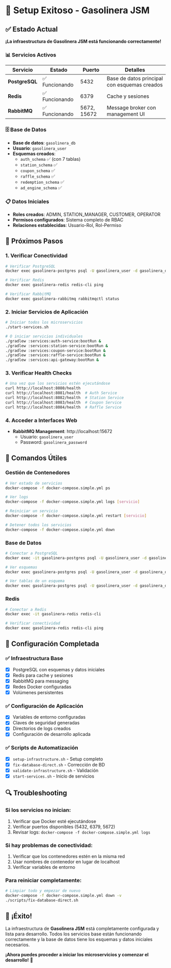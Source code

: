 # 🎉 Setup Exitoso - Gasolinera JSM

## ✅ Estado Actual

**¡La infraestructura de Gasolinera JSM está funcionando correctamente!**

### 📊 Servicios Activos

| Servicio       | Estado         | Puerto      | Detalles                                     |
| -------------- | -------------- | ----------- | -------------------------------------------- |
| **PostgreSQL** | ✅ Funcionando | 5432        | Base de datos principal con esquemas creados |
| **Redis**      | ✅ Funcionando | 6379        | Cache y sesiones                             |
| **RabbitMQ**   | ✅ Funcionando | 5672, 15672 | Message broker con management UI             |

### 🗄️ Base de Datos

- **Base de datos**: `gasolinera_db`
- **Usuario**: `gasolinera_user`
- **Esquemas creados**:
  - `auth_schema` ✅ (con 7 tablas)
  - `station_schema` ✅
  - `coupon_schema` ✅
  - `raffle_schema` ✅
  - `redemption_schema` ✅
  - `ad_engine_schema` ✅

### 📋 Datos Iniciales

- **Roles creados**: ADMIN, STATION_MANAGER, CUSTOMER, OPERATOR
- **Permisos configurados**: Sistema completo de RBAC
- **Relaciones establecidas**: Usuario-Rol, Rol-Permiso

## 🚀 Próximos Pasos

### 1. Verificar Conectividad

```bash
# Verificar PostgreSQL
docker exec gasolinera-postgres psql -U gasolinera_user -d gasolinera_db -c "SELECT 'OK' as status;"

# Verificar Redis
docker exec gasolinera-redis redis-cli ping

# Verificar RabbitMQ
docker exec gasolinera-rabbitmq rabbitmqctl status
```

### 2. Iniciar Servicios de Aplicación

```bash
# Iniciar todos los microservicios
./start-services.sh

# O iniciar servicios individuales
./gradlew :services:auth-service:bootRun &
./gradlew :services:station-service:bootRun &
./gradlew :services:coupon-service:bootRun &
./gradlew :services:raffle-service:bootRun &
./gradlew :services:api-gateway:bootRun &
```

### 3. Verificar Health Checks

```bash
# Una vez que los servicios estén ejecutándose
curl http://localhost:8080/health
curl http://localhost:8081/health  # Auth Service
curl http://localhost:8082/health  # Station Service
curl http://localhost:8083/health  # Coupon Service
curl http://localhost:8084/health  # Raffle Service
```

### 4. Acceder a Interfaces Web

- **RabbitMQ Management**: http://localhost:15672
  - Usuario: `gasolinera_user`
  - Password: `gasolinera_password`

## 🔧 Comandos Útiles

### Gestión de Contenedores

```bash
# Ver estado de servicios
docker-compose -f docker-compose.simple.yml ps

# Ver logs
docker-compose -f docker-compose.simple.yml logs [servicio]

# Reiniciar un servicio
docker-compose -f docker-compose.simple.yml restart [servicio]

# Detener todos los servicios
docker-compose -f docker-compose.simple.yml down
```

### Base de Datos

```bash
# Conectar a PostgreSQL
docker exec -it gasolinera-postgres psql -U gasolinera_user -d gasolinera_db

# Ver esquemas
docker exec gasolinera-postgres psql -U gasolinera_user -d gasolinera_db -c "\\dn"

# Ver tablas de un esquema
docker exec gasolinera-postgres psql -U gasolinera_user -d gasolinera_db -c "SELECT table_name FROM information_schema.tables WHERE table_schema = 'auth_schema';"
```

### Redis

```bash
# Conectar a Redis
docker exec -it gasolinera-redis redis-cli

# Verificar conectividad
docker exec gasolinera-redis redis-cli ping
```

## 🎯 Configuración Completada

### ✅ Infraestructura Base

- [x] PostgreSQL con esquemas y datos iniciales
- [x] Redis para cache y sesiones
- [x] RabbitMQ para messaging
- [x] Redes Docker configuradas
- [x] Volúmenes persistentes

### ✅ Configuración de Aplicación

- [x] Variables de entorno configuradas
- [x] Claves de seguridad generadas
- [x] Directorios de logs creados
- [x] Configuración de desarrollo aplicada

### ✅ Scripts de Automatización

- [x] `setup-infrastructure.sh` - Setup completo
- [x] `fix-database-direct.sh` - Corrección de BD
- [x] `validate-infrastructure.sh` - Validación
- [x] `start-services.sh` - Inicio de servicios

## 🔍 Troubleshooting

### Si los servicios no inician:

1. Verificar que Docker esté ejecutándose
2. Verificar puertos disponibles (5432, 6379, 5672)
3. Revisar logs: `docker-compose -f docker-compose.simple.yml logs`

### Si hay problemas de conectividad:

1. Verificar que los contenedores estén en la misma red
2. Usar nombres de contenedor en lugar de localhost
3. Verificar variables de entorno

### Para reiniciar completamente:

```bash
# Limpiar todo y empezar de nuevo
docker-compose -f docker-compose.simple.yml down -v
./scripts/fix-database-direct.sh
```

## 🎉 ¡Éxito!

La infraestructura de **Gasolinera JSM** está completamente configurada y lista para desarrollo. Todos los servicios base están funcionando correctamente y la base de datos tiene los esquemas y datos iniciales necesarios.

**¡Ahora puedes proceder a iniciar los microservicios y comenzar el desarrollo!** 🚀

